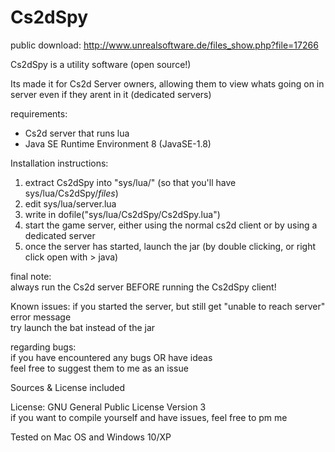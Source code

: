 # Cs2dSpy

public download: http://www.unrealsoftware.de/files_show.php?file=17266

Cs2dSpy is a utility software (open source!)

Its made it for Cs2d Server owners, allowing them to view whats going on in server even if they arent in it (dedicated servers)

requirements:
- Cs2d server that runs lua
- Java SE Runtime Environment 8 (JavaSE-1.8)


Installation instructions:<br>
1. extract Cs2dSpy into "sys/lua/" (so that you'll have sys/lua/Cs2dSpy/*files*)<br>
2. edit sys/lua/server.lua<br>
3. write in dofile("sys/lua/Cs2dSpy/Cs2dSpy.lua")<br>
4. start the game server, either using the normal cs2d client or by using a dedicated server<br>
5. once the server has started, launch the jar (by double clicking, or right click open with > java)

final note:<br>
always run the Cs2d server BEFORE running the Cs2dSpy client!

Known issues:
if you started the server, but still get "unable to reach server" error message<br>
try launch the bat instead of the jar

regarding bugs:<br>
if you have encountered any bugs OR have ideas<br>
feel free to suggest them to me as an issue

Sources & License included

License:  GNU General Public License Version 3<br>
if you want to compile yourself and have issues, feel free to pm me<br>

Tested on Mac OS and Windows 10/XP
